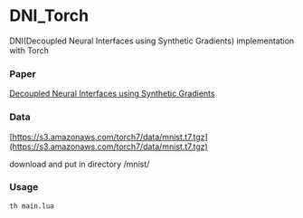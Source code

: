 # DNI_Torch
DNI(Decoupled Neural Interfaces using Synthetic Gradients) implementation with Torch

### Paper
[Decoupled Neural Interfaces using Synthetic Gradients](https://arxiv.org/abs/1608.05343)    

### Data
[https://s3.amazonaws.com/torch7/data/mnist.t7.tgz](https://s3.amazonaws.com/torch7/data/mnist.t7.tgz)    

download and put in directory /mnist/

### Usage

	th main.lua
